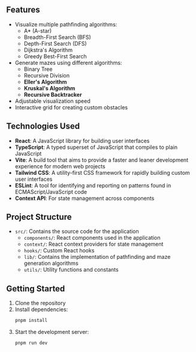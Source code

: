 ## Features

- Visualize multiple pathfinding algorithms:
  * A* (A-star)
  * Breadth-First Search (BFS)
  * Depth-First Search (DFS)
  * Dijkstra's Algorithm
  * Greedy Best-First Search
- Generate mazes using different algorithms:
  * Binary Tree
  * Recursive Division
  * **Eller's Algorithm**
  * **Kruskal's Algorithm**
  * **Recursive Backtracker**
- Adjustable visualization speed
- Interactive grid for creating custom obstacles

## Technologies Used

- **React**: A JavaScript library for building user interfaces
- **TypeScript**: A typed superset of JavaScript that compiles to plain JavaScript
- **Vite**: A build tool that aims to provide a faster and leaner development experience for modern web projects
- **Tailwind CSS**: A utility-first CSS framework for rapidly building custom user interfaces
- **ESLint**: A tool for identifying and reporting on patterns found in ECMAScript/JavaScript code
- **Context API**: For state management across components

## Project Structure

- `src/`: Contains the source code for the application
  - `components/`: React components used in the application
  - `context/`: React context providers for state management
  - `hooks/`: Custom React hooks
  - `lib/`: Contains the implementation of pathfinding and maze generation algorithms
  - `utils/`: Utility functions and constants

## Getting Started

1. Clone the repository
2. Install dependencies:
   ```bash
   pnpm install
   ```
3. Start the development server:
   ```bash
   pnpm run dev
   ```